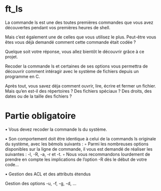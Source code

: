 # ft_ls

La commande ls est une des toutes premières commandes que vous avez découvertes
pendant vos premières heures de shell. 

Mais c’est également une de celles que vous utilisez
le plus. Peut-être vous êtes vous déjà demandé comment cette commande était codée ?

Quelque soit votre réponse, vous allez bientôt le découvrir grâce à ce projet.

Recoder la commande ls et certaines de ses options vous permettra de découvrir
comment intéragir avec le système de fichiers depuis un programme en C.

Après tout, vous savez déja comment ouvrir, lire, écrire et fermer un fichier.
Mais qu’en est-il des répertoires ? Des fichiers spéciaux ? Des droits, des dates ou de la taille des fichiers ?

# Partie obligatoire

• Vous devez recoder la commande ls du système.

• Son comportement doit être identique à celui de la commands ls originale du
système, avec les bémols suivants :
  ◦ Parmi les nombreuses options disponibles sur la ligne de commande, il vous est
    demandé de réaliser les suivantes : -l, -R, -a, -r et -t.
  ◦ Nous vous recommandons lourdement de prendre en compte les implications
     de l’option -R dès le début de votre code...

• Gestion des ACL et des attributs étendus

Gestion des options -u, -f, -g, -d, ...
